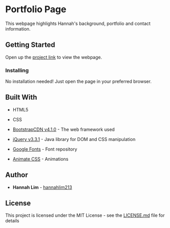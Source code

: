 # Portfolio Page
This webpage highlights Hannah's background, portfolio and contact information. 

## Getting Started

Open up the [project link](https://hannahlim213.github.io/portfolio-page/) to view the webpage. 

### Installing

No installation needed! Just open the page in your preferred browser.

## Built With

* HTML5

* CSS

* [BootstrapCDN v4.1.0](https://getbootstrap.com/docs/4.1/getting-started/introduction/) - The web framework used

* [jQuery v3.3.1](http://jquery.com/) - Java library for DOM and CSS manipulation

* [Google Fonts](https://fonts.google.com/) - Font repository

* [Animate CSS](https://daneden.github.io/animate.css/) - Animations


## Author

* **Hannah Lim** - [hannahlim213](https://github.com/hannahlim213)

## License

This project is licensed under the MIT License - see the [LICENSE.md](LICENSE.md) file for details
